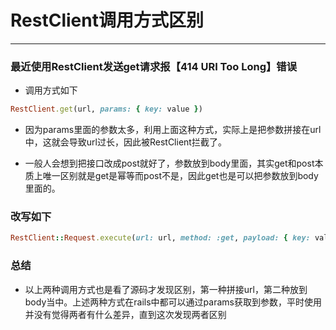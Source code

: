 # RestClient调用方式区别

---

### 最近使用RestClient发送get请求报【414 URI Too Long】错误
* 调用方式如下
```ruby
RestClient.get(url, params: { key: value })
```

* 因为params里面的参数太多，利用上面这种方式，实际上是把参数拼接在url中，这就会导致url过长，因此被RestClient拦截了。

* 一般人会想到把接口改成post就好了，参数放到body里面，其实get和post本质上唯一区别就是get是幂等而post不是，因此get也是可以把参数放到body里面的。

### 改写如下

```ruby
RestClient::Request.execute(url: url, method: :get, payload: { key: value })
```

### 总结
* 以上两种调用方式也是看了源码才发现区别，第一种拼接url，第二种放到body当中。上述两种方式在rails中都可以通过params获取到参数，平时使用并没有觉得两者有什么差异，直到这次发现两者区别
